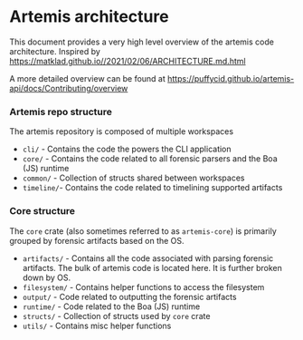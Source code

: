 # Artemis architecture

This document provides a very high level overview of the artemis code
architecture. Inspired by
https://matklad.github.io//2021/02/06/ARCHITECTURE.md.html

A more detailed overview can be found at
https://puffycid.github.io/artemis-api/docs/Contributing/overview

### Artemis repo structure

The artemis repository is composed of multiple workspaces

- `cli/` - Contains the code the powers the CLI application
- `core/` - Contains the code related to all forensic parsers and the Boa (JS)
  runtime
- `common/` - Collection of structs shared between workspaces
- `timeline/`- Contains the code related to timelining supported artifacts

### Core structure

The `core` crate (also sometimes referred to as `artemis-core`) is primarily
grouped by forensic artifacts based on the OS.

- `artifacts/` - Contains all the code associated with parsing forensic
  artifacts. The bulk of artemis code is located here. It is further broken down
  by OS.
- `filesystem/` - Contains helper functions to access the filesystem
- `output/` - Code related to outputting the forensic artifacts
- `runtime/` - Code related to the Boa (JS) runtime
- `structs/` - Collection of structs used by `core` crate
- `utils/` - Contains misc helper functions
